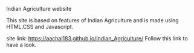 Indian Agriculture website

This site is based on features of Indian Agriculture and is made using HTML,CSS and Javascript.

site link:  https://aachal183.github.io/Indian_Agriculture/
Follow this link to have a look.
